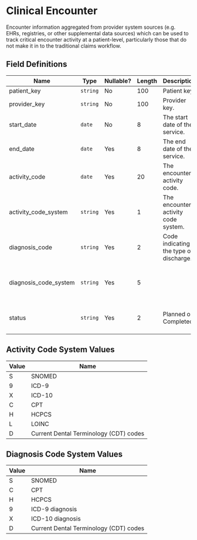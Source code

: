 # Clinical Encounter

Encounter information aggregated from provider system sources (e.g. EHRs, registries, or other supplemental data sources) which can be used to track critical encounter activity at a patient-level, particularly those that do not make it in to the traditional claims workflow.

## Field Definitions

| Name | Type | Nullable? | Length | Description | Values |
| --- | --- | --- | --- | --- | --- |
| patient_key | `string` | No | 100 | Patient key. |  |
| provider_key | `string` | No | 100 | Provider key. |  |
| start_date | `date` | No | 8 | The start date of the service. | `YYYYMMDD` |
| end_date | `date` | Yes | 8 | The end date of the service. | `YYYYMMDD` |
| activity_code | `date` | Yes | 20 | The encounter activity code. |  |
| activity_code_system | `string` | Yes | 1 | The encounter activity code system. | [See Activity Code System Values](/data-model/inbound/clinical_encounter#activity-code-system-values) |
| diagnosis_code | `string` | Yes | 2 | Code indicating the type of discharge. |  |
| diagnosis_code_system | `string` | Yes | 5 |  | [See Diagnosis Code System Values](/data-model/inbound/clinical_encounter#diagnosis-code-system-values) |
| status | `string` | Yes | 2 | Planned or Completed | `1` - Planned, `2` - Completed |

## Activity Code System Values

| Value | Name |
| --- | --- |
| S | SNOMED |
| 9 | ICD-9 |
| X | ICD-10 |
| C | CPT |
| H | HCPCS |
| L | LOINC |
| D | Current Dental Terminology (CDT) codes |

## Diagnosis Code System Values

| Value | Name |
| --- | --- |
| S | SNOMED |
| C | CPT |
| H | HCPCS |
| 9 | ICD-9 diagnosis |
| X | ICD-10 diagnosis |
| D | Current Dental Terminology (CDT) codes |